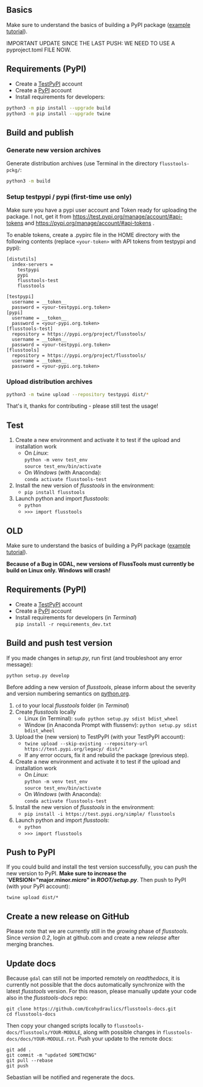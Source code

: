 
## Basics

Make sure to understand the basics of building a PyPI package ([example tutorial](https://packaging.python.org/en/latest/tutorials/packaging-projects/)).

IMPORTANT UPDATE SINCE THE LAST PUSH: WE NEED TO USE A pyproject.toml FILE NOW.

## Requirements (PyPI)

* Create a [TestPyPI](https://test.pypi.org/) account
* Create a [PyPI](https://pypi.org/) account
* Install requirements for developers:

```sh
python3 -m pip install --upgrade build
python3 -m pip install --upgrade twine
```

## Build and publish

### Generate new version archives

Generate distribution archives (use Terminal in the directory `flusstools-pckg/`:

```sh
python3 -m build
```

### Setup testpypi / pypi (first-time use only)

Make sure you have a pypi user account and Token ready for uploading the package. I not, get it from https://test.pypi.org/manage/account/#api-tokens and https://pypi.org/manage/account/#api-tokens .

To enable tokens, create a .pypirc file in the HOME directory with the following contents (replace `<your-token>` with API tokens from testpypi and pypi):

```commandline
[distutils]
  index-servers =
    testpypi
    pypi
    flusstools-test
    flusstools

[testpypi]
  username = __token__
  password = <your-testpypi.org.token>
[pypi]
  username = __token__
  password = <your-pypi.org.token>
[flusstools-test]
  repository = https://pypi.org/project/flusstools/
  username = __token__
  password = <your-testpypi.org.token>
[flusstools]
  repository = https://pypi.org/project/flusstools/
  username = __token__
  password = <your-pypi.org.token>
```

### Upload distribution archives

```sh
python3 -m twine upload --repository testpypi dist/*
```

That's it, thanks for contributing - please still test the usage!

## Test

1. Create a new environment and activate it to test if the upload and installation work
    * On *Linux*:</br>`python -m venv test_env`</br>`source test_env/bin/activate`
    * On *Windows* (with Anaconda):</br>`conda activate flusstools-test`
1. Install the new version of *flusstools* in the environment:
	* `pip install flusstools`
1. Launch python and import *flusstools*:
	* `python`
	* `>>> import flusstools`




## OLD

Make sure to understand the basics of building a PyPI package ([example tutorial](https://towardsdatascience.com/build-your-first-open-source-python-project-53471c9942a7)).

**Because of a Bug in GDAL, new versions of FlussTools must currently be build on Linux only. Windows will crash!**

## Requirements (PyPI)

* Create a [TestPyPI](https://test.pypi.org/) account
* Create a [PyPI](https://pypi.org/) account
* Install requirements for developers (in *Terminal*)</br>`pip install -r requirements_dev.txt`

## Build and push test version

If you made changes in *setup.py*, run first (and troubleshoot any error message):

```
python setup.py develop
```

Before adding a new version of *flusstools*, please inform about the severity and version numbering semantics on [python.org](https://www.python.org/dev/peps/pep-0440/).

1. `cd` to your local *flusstools* folder (in *Terminal*)
1. Create *flusstools* locally 
	* Linux (in Terminal): `sudo python setup.py sdist bdist_wheel`
	* Window (in Anaconda Prompt with flussenv): `python setup.py sdist bdist_wheel`
1. Upload the (new version) to TestPyPI (with your TestPyPI account):
	* `twine upload --skip-existing --repository-url https://test.pypi.org/legacy/ dist/*`
	* If any error occurs, fix it and rebuild the package (previous step).
1. Create a new environment and activate it to test if the upload and installation work
    * On *Linux*:</br>`python -m venv test_env`</br>`source test_env/bin/activate`
    * On *Windows* (with Anaconda):</br>`conda activate flusstools-test`
1. Install the new version of *flusstools* in the environment:
	* `pip install -i https://test.pypi.org/simple/ flusstools`
1. Launch python and import *flusstools*:
	* `python`
	* `>>> import flusstools`

## Push to PyPI

If you could build and install the test version successfully, you can push the new version to PyPI. **Make sure to increase the `VERSION="major.minor.micro" in *ROOT/setup.py***. Then push to PyPI (with your PyPI account):

`twine upload dist/*`

## Create a new release on GitHub

Please note that we are currently still in the *growing* phase of *flusstools*. Since *version 0.2*, login at github.com and create a new *release* after merging branches.

## Update docs

Because `gdal` can still not be imported remotely on *readthedocs*, it is currently not possible that the docs automatically synchronize with the latest *flusstools* version. For this reason, please manually update your code also in the *flusstools-docs* repo:

```
git clone https://github.com/Ecohydraulics/flusstools-docs.git
cd flusstools-docs
```

Then copy your changed scripts locally to `flusstools-docs/flusstools/YOUR-MODULE`, along with possible changes in `flusstools-docs/docs/YOUR-MODULE.rst`. Push your update to the remote docs:

```
git add .
git commit -m "updated SOMETHING"
git pull --rebase
git push
```

Sebastian will be notified and regenerate the docs.
